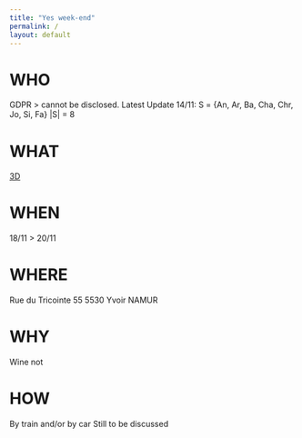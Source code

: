 ```yaml
---
title: "Yes week-end"
permalink: /
layout: default
---
```

# WHO
GDPR > cannot be disclosed.
Latest Update 14/11: S = {An, Ar, Ba, Cha, Chr, Jo, Si, Fa}
|S| = 8
# WHAT
[3D](https://my.matterport.com/show/?m=GHvoKFJAGii)
# WHEN
18/11 > 20/11
# WHERE
Rue du Tricointe 55 
5530 Yvoir NAMUR
# WHY
Wine not
# HOW
By train and/or by car
Still to be discussed
